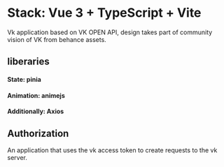 # Stack: Vue 3 + TypeScript + Vite

Vk application based on VK OPEN API, design takes part of community vision of VK from behance assets.

## liberaries

#### State: pinia
#### Animation: animejs
#### Additionally: Axios

## Authorization

An application that uses the vk access token to create requests to the vk server.
